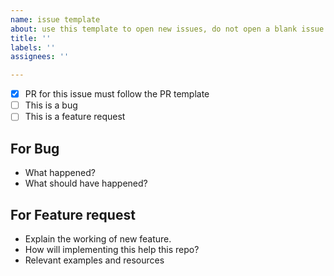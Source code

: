 ```yaml
---
name: issue template
about: use this template to open new issues, do not open a blank issue.
title: ''
labels: ''
assignees: ''

---
```


- [X] PR for this issue must follow the PR template
- [ ] This is a bug
- [ ] This is a feature request

## For Bug 
- What happened?
- What should have happened?
## For Feature request 
- Explain the working of new feature.
- How will implementing this help this repo?
- Relevant examples and resources
